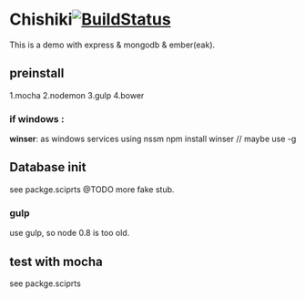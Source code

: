 # Chishiki[![BuildStatus](https://travis-ci.org/wcweb/Chishiki.png)](https://travis-ci.org/wcweb/Chishiki)

This is a demo with express & mongodb & ember(eak).


## preinstall

1.mocha
2.nodemon
3.gulp
4.bower

### if windows :

**winser**: as windows services using nssm
npm install winser // maybe use -g


## Database init
see packge.sciprts
@TODO more fake stub.

### gulp
use gulp, so node 0.8 is too old.
## test with mocha
see packge.sciprts


